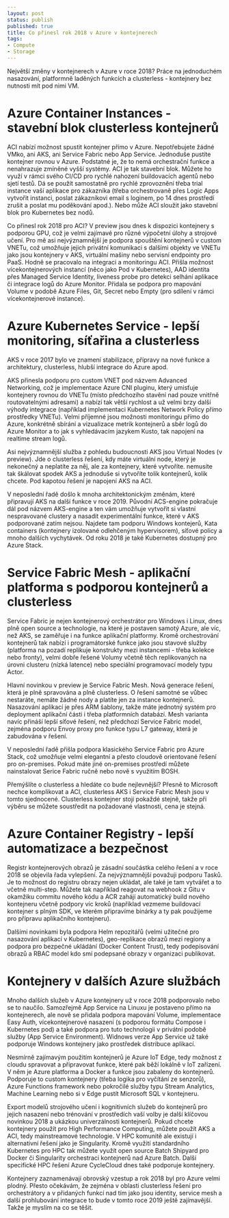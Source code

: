 ```yaml
---
layout: post
status: publish
published: true
title: Co přinesl rok 2018 v Azure v kontejnerech
tags:
- Compute
- Storage
---
```

Největší změny v kontejnerech v Azure v roce 2018? Práce na jednoduchém nasazování, platformně laděných funkcích a clusterless - kontejnery bez nutnosti mít pod nimi VM.

# Azure Container Instances - stavební blok clusterless kontejnerů

ACI nabízí možnost spustit kontejner přímo v Azure. Nepotřebujete žádné VMko, ani AKS, ani Service Fabric nebo App Service. Jednoduše pustíte kontejner rovnou v Azure. Podstatné je, že to nemá orchestrační funkce a nenahrazuje zmíněné vyšší systémy. ACI je tak stavební blok. Můžete ho využí v rámci svého CI/CD pro rychlé nahození buildovacích agentů nebo sjetí testů. Dá se použít samostatně pro rychlé zprovoznění třeba trial instance vaší aplikace pro zákazníka (třeba orchestrovaně přes Logic Apps vytvořit instanci, poslat zákazníkovi email s loginem, po 14 dnes prostředí zrušit a poslat mu poděkování apod.). Nebo může ACI sloužit jako stavební blok pro Kubernetes bez nodů.

Co přinesl rok 2018 pro ACI? V preview jsou dnes k dispozici kontejnery s podporou GPU, což je velmi zajímavé pro různé výpočetní úlohy a strojové učení. Pro mě asi nejvýznamnější je podpora spouštění kontejnerů v custom VNETu, což umožňuje jejich privátní komunikaci s dalšími objekty ve VNETu jako jsou kontejnery v AKS, virtuální mašiny nebo servisní endpointy pro PaaS. Hodně se pracovalo na integraci a monitoringu ACI. Přišla možnost vícekontejnerových instancí (něco jako Pod v Kubernetes), AAD identita přes Managed Service Identity, liveness probe pro detekci selhání aplikace či integrace logů do Azure Monitor. Přidala se podpora pro mapování Volume v podobě Azure Files, Git, Secret nebo Empty (pro sdílení v rámci vícekontejnerové instance).

# Azure Kubernetes Service - lepší monitoring, síťařina a clusterless

AKS v roce 2017 bylo ve znamení stabilizace, přípravy na nové funkce a architektury, clusterless, hlubší integrace do Azure apod.

AKS přinesla podporu pro custom VNET pod názvem Advanced Networking, což je implementace Azure CNI pluginu, který umisťuje kontejnery rovnou do VNETu (místo předchozího stavění nad pouze vnitřně routovatelnými adresami) a nabízí tak větší rychlost a už velmi brzy další výhody integrace (například implementaci Kubernetes Network Policy přímo prostředky VNETu). Velmi příjemné jsou možnosti monitoringu přímo do Azure, konkrétně sbírání a vizualizace metrik kontejnerů a sběr logů do Azure Monitor a to jak s vyhledávacím jazykem Kusto, tak napojení na realtime stream logů. 

Asi nejvýznamnější služba z pohledu budoucnosti AKS jsou Virtual Nodes (v preview). Jde o clusterless řešení, kdy máte virtuální node, který je nekonečný a neplatíte za něj, ale za kontejnery, které vytvoříte. nemusíte tak škálovat spodek AKS a jednoduše si vytvoříte tolik kontejnerů, kolik chcete. Pod kapotou řešení je napojení AKS na ACI.

V neposlední řadě došlo k mnoha architektonickým změnám, které připravují AKS na další funkce v roce 2019. Původní ACS-engine pokračuje dál pod názvem AKS-engine a ten vám umožňuje vytvořit si vlastní nespravované clustery a nasadit experimentální funkce, které v AKS podporované zatím nejsou. Najdete tam podporu Windows kontejerů, Kata containers (kontejnery izolované odlehčeným hypervisorem), síťové policy a mnoho dalších vychytávek. Od roku 2018 je také Kubernetes dostupný pro Azure Stack.

# Service Fabric Mesh - aplikační platforma s podporou kontejnerů a clusterless
Service Fabric je nejen kontejnerový orchestrátor pro Windows i Linux, dnes plně open source a technologie, na které je postaven samotý Azure, ale víc, než AKS, se zaměřuje i na funkce aplikační platformy. Kromě orchestrování kontejnerů tak nabízí i programátorské funkce jako jsou stavové služby (platforma na pozadí replikuje konstrukty mezi instancemi - třeba kolekce nebo fronty), velmi dobře řešené Volumy včetně těch replikovaných na úrovni clusteru (nízká latence) nebo speciální programovací modely typu Actor.

Hlavní novinkou v preview je Service Fabric Mesh. Nová generace řešení, která je plně spravována a plně clusterless. O řešení samotné se vůbec nestaráte, nemáte žádné nody a platíte jen za instance kontejnerů. Nasazování aplikací je přes ARM šablony, takže máte jednotný systém pro deployment aplikační části i třeba platformních databází. Mesh varianta navíc přináší lepší síťové řešení, než předchozí Service Fabric model, zejména podporu Envoy proxy pro funkce typu L7 gateway, která je zabudována v řešení.

V neposlední řadě přišla podpora klasického Service Fabric pro Azure Stack, což umožňuje velmi elegantní a přesto cloudově orientované řešení pro on-premises. Pokud máte jiné on-premises prostředí můžete nainstalovat Serice Fabric ručně nebo nově s využitím BOSH.

Přemýšlíte o clusterless a hledáte co bude nejlevnější? Přesně to Microsoft nechce komplikovat a ACI, clusterless AKS i Service Fabric Mesh jsou v tomto sjednocené. Clusterless kontejner stojí pokaždé stejně, takže při výběru se můžete soustředit na požadované vlastnosti, cena je stejná.

# Azure Container Registry - lepší automatizace a bezpečnost

Registr kontejnerových obrazů je zásadní součástka celého řešení a v roce 2018 se objevila řada vylepšení. Za nejvýznamnější považuji podporu Tasků. Je to možnost do registru obrazy nejen ukládat, ale také je tam vytvářet a to včetně multi-step. Můžete tak například reagovat na webhook z Gitu v okamžiku commitu nového kódu a ACR zahájí automatický build nového kontejneru včetně podpory víc kroků (například vezmeme buildovací kontejner s plným SDK, ve kterém připravíme binárky a ty pak použijeme pro přípravu aplikačního kontejneru).

Dalšími novinkami byla podpora Helm repozitářů (velmi užitečné pro nasazování aplikací v Kubernetes), geo-replikace obrazů mezi regiony a podpora pro bezpečné ukládání (Docker Content Trust), tedy podepisování obrazů a RBAC model kdo smí podepsané obrazy v organizaci publikovat.

# Kontejnery v dalších Azure službách

Mnoho dalších služeb v Azure kontejnery už v roce 2018 podporovalo nebo se to naučilo. Samozřejmě App Service na Linuxu je postaveno přímo na kontejnerech, ale nově se přidala podpora mapování Volume, implementace Easy Auth, vícekontejnerové nasazení (s podporou formátu Compose i Kubernetes pod) a také podpora pro tuto technologii v privátní podobě služby (App Service Environment). Widnows verze App Service už také podporuje Windows kontejnery jako prostředek distribuce aplikací.

Nesmírně zajímavým použitím kontejnerů je Azure IoT Edge, tedy možnost z cloudu spravovat a připravovat funkce, které pak běží lokálně v IoT zařízení. V něm je Azure platforma a Docker a funkce jsou zabaleny do kontejnerů. Podporuje to custom kontejnery (třeba logika pro vyčítání ze senzorů), Azure Functions framework nebo pokročilé služby typu Stream Analytics, Machine Learning nebo si v Edge pustít Microsoft SQL v kontejneru.

Export modelů strojového učení i kognitivních služeb do kontejnerů pro jejich nasazení nebo trénování v prostředích vaší volby je další klíčovou novinkou 2018 a ukázkou univerzálnosti kontejnerů. Pokud chcete kontejnery použít pro High Performance Computing, můžete použít AKS a ACI, tedy mainstreamové technologie. V HPC komunitě ale existují i alternativní řešení jako je Singularity. Kromě využití standardního Kubernetes pro HPC tak můžete využít open source Batch Shipyard pro Docker či Singularity orchestraci kontejnerů nad Azure Batch. Další specifické HPC řešení Azure CycleCloud dnes také podporuje kontejnery.


Kontejnery zaznamenávají obrovský vzestup a rok 2018 byl pro Azure velmi plodný. Přesto očekávám, že zejména v oblasti clusterless řešení pro orchestrátory a v přidaných funkcí nad tím jako jsou identity, service mesh a další prohlubování integrace to bude v tomto roce 2019 ještě zajímavější. Takže je myslím na co se těšit.


